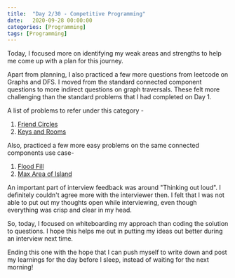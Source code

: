 ```yaml
---
title:  "Day 2/30 - Competitive Programming"
date:   2020-09-28 00:00:00
categories: [Programming]
tags: [Programming]
---
```


Today, I focused more on identifying my weak areas and strengths to help me come up with a plan for this journey.

Apart from planning, I also practiced a few more questions from leetcode on Graphs and DFS. I moved from the standard connected component questions to more indirect questions on graph traversals. These felt more challenging than the standard problems that I had completed on Day 1.

A list of problems to refer under this category - 

1. [Friend Circles](https://leetcode.com/problems/friend-circles/)
2. [Keys and Rooms](https://leetcode.com/problems/keys-and-rooms/)

Also, practiced a few more easy problems on the same connected components use case- 
1. [Flood Fill](https://leetcode.com/problems/flood-fill/)
2. [Max Area of Island](https://leetcode.com/problems/max-area-of-island/)

An important part of interview feedback was around "Thinking out loud". I definitely couldn't agree more with the interviewer then. I felt that I was not able to put out my thoughts open while interviewing, even though everything was crisp and clear in my head.

So, today, I focused on whiteboarding my approach than coding the solution to questions. I hope this helps me out in putting my ideas out better during an interview next time.

Ending this one with the hope that I can push myself to write down and post my learnings for the day before I sleep, instead of waiting for the next morning! 


